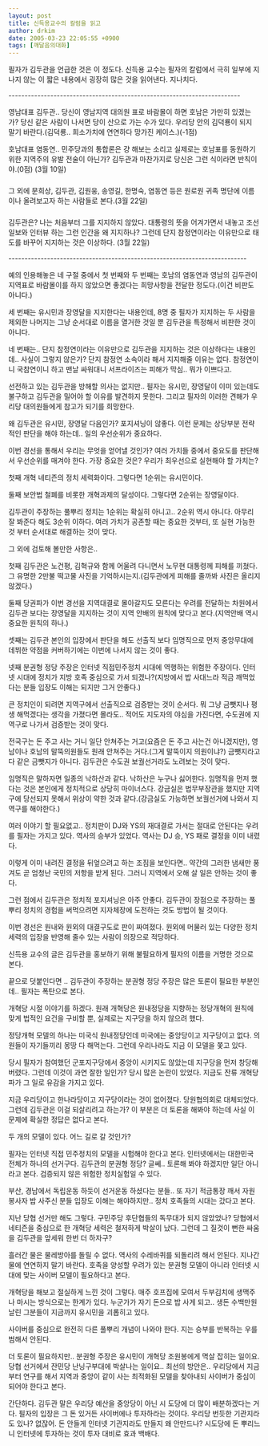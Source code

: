 ```yaml
---
layout: post
title: 신득용교수의 칼럼을 읽고
author: drkim
date: 2005-03-23 22:05:55 +0900
tags: [깨달음의대화]
---
```

필자가 김두관을 언급한 것은 이 정도다. 신득용 교수는 필자의 칼럼에서 극히 일부에 지나지 않는 이 짧은 내용에서 굉장히 많은 것을 읽어낸다. 지나치다.
  

  
\---\---\---\---\---\---\---\---\---\---\---\---\---\---\---\---\---\---\---\---\---\---\---\---
  
영남대표 김두관.. 당신이 영남지역 대의원 표로 바람몰이 하면 호남은 가만히 있겠는가? 당신 같은 사람이 나서면 당이 산으로 가는 수가 있다. 우리당 안의 김덕룡이 되지 말기 바란다.(김덕룡.. 희소가치에 연연하다 망가진 케이스.)(-1점)
  

  
호남대표 염동연.. 민주당과의 통합론은 걍 해보는 소리고 실제로는 호남표를 동원하기 위한 지역주의 유발 전술이 아닌가? 김두관과 마찬가지로 당신은 그런 식이라면 반칙이야.(0점) (3월 10일)
  

  
###
  
그 외에 문희상, 김두관, 김원웅, 송영길, 한명숙, 염동연 등은 원로원 귀족 명단에 이름이나 올려보고자 하는 사람들로 본다.(3월 22일)
  

  
###
  
김두관은? 나는 처음부터 그를 지지하지 않았다. 대통령의 뜻을 어겨가면서 내놓고 조선일보와 인터뷰 하는 그런 인간을 왜 지지하나? 그런데 단지 참정연이라는 이유만으로 태도를 바꾸어 지지하는 것은 이상하다. (3월 22일)
  

  
\---\---\---\---\---\---\---\---\---\---\---\---\---\---\---\---\---\---\---\---\---\---\---\-----
  

  
예의 인용해놓은 네 구절 중에서 첫 번째와 두 번째는 호남의 염동연과 영남의 김두관이 지역표로 바람몰이를 하지 않았으면 좋겠다는 희망사항을 전달한 정도다.(이건 비판도 아니다.)
  

  
세 번째는 유시민과 장영달을 지지한다는 내용인데, 8명 중 필자가 지지하는 두 사람을 제외한 나머지는 그냥 순서대로 이름을 열거한 것일 뿐 김두관을 특정해서 비판한 것이 아니다.
  

  
네 번째는.. 단지 참정연이라는 이유만으로 김두관을 지지하는 것은 이상하다는 내용인데.. 사실이 그렇지 않은가? 단지 참정연 소속이라 해서 지지해줄 이유는 없다. 참정연이니 국참연이니 하고 맨날 싸워대니 서프라이즈는 피해가 막심.. 뭐가 이쁘다고.
  

  
선전하고 있는 김두관을 방해할 의사는 없지만.. 필자는 유시민, 장영달이 이미 있는데도 불구하고 김두관을 밀어야 할 이유를 발견하지 못한다. 그리고 필자의 이러한 견해가 우리당 대의원들에게 참고가 되기를 희망한다.
  

  
왜 김두관은 유시민, 장영달 다음인가? 포지셔닝이 않좋다. 이런 문제는 상당부분 전략적인 판단을 해야 하는데.. 일의 우선순위가 중요하다.
  

  
이번 경선을 통해서 우리는 무엇을 얻어낼 것인가? 여러 가치들 중에서 중요도를 판단해서 우선순위를 매겨야 한다. 가장 중요한 것은? 우리가 최우선으로 실현해야 할 가치는?
  

  
첫째 개혁 네티즌의 정치 세력화이다. 그렇다면 1순위는 유시민이다.
  

  
둘째 보안법 철폐를 비롯한 개혁과제의 달성이다. 그렇다면 2순위는 장영달이다.
  

  
김두관이 주장하는 풀뿌리 정치는 1순위는 확실히 아니고.. 2순위 역시 아니다. 아무리 잘 봐준다 해도 3순위 이하다. 여러 가치가 공존할 때는 중요한 것부터, 또 실현 가능한 것 부터 순서대로 해결하는 것이 맞다.
  

  
그 외에 검토해 볼만한 사항은..
  

  
첫째 김두관은 노건평, 김혁규와 함께 어울려 다니면서 노무현 대통령께 피해를 끼쳤다. 그 유명한 2만불 떡고물 사진을 기억하시는지.(김두관에게 피해를 줄까봐 사진은 올리지 않겠다.)
  

  
둘째 당권파가 이번 경선을 지역대결로 몰아갈지도 모른다는 우려를 전달하는 차원에서 김두관 보다는 장영달을 지지하는 것이 지역 안배의 원칙에 맞다고 본다.(지역안배 역시 중요한 원칙의 하나.)
  

  
셋째는 김두관 본인의 입장에서 판단을 해도 선출직 보다 임명직으로 먼저 중앙무대에 데뷔한 약점을 커버하기에는 이번에 나서지 않는 것이 좋다.
  

  
넷째 분권형 정당 주장은 인터넷 직접민주정치 시대에 역행하는 위험한 주장이다. 인터넷 시대에 정치가 지방 호족 중심으로 가서 되겠나?(지방에서 밥 사대느라 적금 깨먹었다는 분들 입장도 이해는 되지만 그거 안좋다.)
  

  
큰 정치인이 되려면 지역구에서 선출직으로 검증받는 것이 순서다. 뭐 그냥 금뺏지나 평생 해먹겠다는 생각을 가졌다면 몰라도.. 적어도 지도자의 야심을 가진다면, 수도권에 지역구로 나가서 검증받는 것이 맞다.
  

  
전국구는 돈 주고 사는 거니 일단 안쳐주는 거고(요즘은 돈 주고 사는건 아니겠지만), 영남이나 호남의 말뚝의원들도 원래 안쳐주는 거다.(그게 말뚝이지 의원이냐?) 금뺏지라고 다 같은 금뺏지가 아니다. 김두관은 수도권 보궐선거라도 노려보는 것이 맞다.
  

  
임명직은 말하자면 일종의 낙하산과 같다. 낙하산은 누구나 싫어한다. 임명직을 먼저 했다는 것은 본인에게 정치적으로 상당히 마이너스다. 강금실은 법무부장관을 했지만 지역구에 당선되지 못해서 위상이 약한 것과 같다.(강금실도 가능하면 보궐선거에 나와서 지역구를 해야한다.)
  

  
여러 이야기 할 필요없고.. 정치판이 DJ와 YS의 재대결로 가서는 절대로 안된다는 우려를 필자는 가지고 있다. 역사의 승부가 있었다. 역사는 DJ 승, YS 패로 결정을 이미 내렸다.
  

  
이렇게 이미 내려진 결정을 뒤엎으려고 하는 조짐을 보인다면.. 약간의 그러한 냄새만 풍겨도 곧 엄청난 국민의 저항을 받게 된다. 그러니 지역에서 오해 살 일은 안하는 것이 좋다.
  

  
그런 점에서 김두관은 정치적 포지셔닝은 아주 안좋다. 김두관이 장점으로 주장하는 풀뿌리 정치의 경험을 써먹으려면 지자체장에 도전하는 것도 방법이 될 것이다.
  

  
이번 경선은 원내와 원외의 대결구도로 판이 짜여졌다. 원외에 머물러 있는 다양한 정치세력의 입장을 반영해 줄수 있는 사람이 의장으로 적당하다.
  

  
신득용 교수의 글은 김두관을 홍보하기 위해 불필요하게 필자의 이름을 거명한 것으로 본다.
  

  
끝으로 덧붙인다면 .. 김두관이 주장하는 분권형 정당 주장은 많은 토론이 필요한 부분인데.. 필자는 폭탄으로 본다.
  

  
개혁당 시절 이야기를 하겠다. 원래 개혁당은 원내정당을 지향하는 정당개혁의 원칙에 맞게 법적인 요건을 구비할 뿐, 실제로는 지구당을 하지 않으려 했다.
  

  
정당개혁 모델의 하나는 미국식 원내정당인데 미국에는 중앙당이고 지구당이고 없다. 의원들이 자기들끼리 몽땅 다 해먹는다. 그런데 우리나라도 지금 이 모델을 쫓고 있다.
  

  
당시 필자가 참여했던 군포지구당에서 중앙이 시키지도 않았는데 지구당을 먼저 창당해 버렸다. 그런데 이것이 과연 잘한 일인가? 당시 많은 논란이 있었다. 지금도 잔류 개혁당파가 그 일로 유감을 가지고 있다.
  

  
지금 우리당이고 한나라당이고 지구당이라는 것이 없어졌다. 당원협의회로 대체되었다. 그런데 김두관은 이걸 되살리려고 하는가? 이 부분은 더 토론을 해봐야 하는데 사실 이 문제에 확실한 정답은 없다고 본다.
  

  
두 개의 모델이 있다. 어느 길로 갈 것인가?
  

  
필자는 인터넷 직접 민주정치의 모델을 시험해야 한다고 본다. 인터넷에서는 대한민국 전체가 하나의 선거구다. 김두관의 분권형 정당? 글쎄.. 토론해 봐야 하겠지만 일단 아니라고 본다. 검증되지 않은 위험한 정치실험일 수 있다.
  

  
부산, 경남에서 독립운동 하듯이 선거운동 하셨다는 분들.. 또 자기 적금통장 깨서 자원봉사자 밥 사주신 분들 입장도 이해는 해야하지만.. 정치 호족들의 시대는 갔다고 본다.
  

  
지난 당협 선거만 해도 그렇다. 구민주당 후단협들의 독무대가 되지 않았었나? 당협에서 네티즌을 중심으로 한 개혁당 세력은 철저하게 박살이 났다. 그런데 그 질것이 뻔한 싸움을 김두관을 앞세워 한번 더 하자구?
  

  
흘러간 물은 물레방아를 돌릴 수 없다. 역사의 수레바퀴를 되돌리려 해서 안된다. 지나간 물에 연연하지 말기 바란다. 호족을 양성할 우려가 있는 분권형 모델이 아니라 인터넷 시대에 맞는 사이버 모델이 필요하다고 본다.
  

  
개혁당을 해보고 절실하게 느낀 것이 그렇다. 매주 호프집에 모여서 두부김치에 생맥주나 마시는 방식으로는 한계가 있다. 누군가가 자기 돈으로 밥 사게 되고.. 생돈 수백만원 날린 그분들이 지금까지 유시민을 괴롭히고 있다.
  

  
사이버를 중심으로 완전히 다른 풀뿌리 개념이 나와야 한다. 지는 승부를 반복하는 우를 범해서 안된다.
  

  
더 토론이 필요하지만.. 분권형 주장은 유시민이 개혁당 조원봉에게 멱살 잡히는 일이요. 당협 선거에서 잔민당 난닝구부대에 박살나는 일이요.. 최선의 방안은.. 우리당에서 지금부터 연구를 해서 지역과 중앙이 같이 사는 최적화된 모델을 찾아내되 사이버가 중심이 되어야 한다고 본다.
  

  
간단하다. 김두관 말은 우리당 예산을 중앙당이 아닌 시 도당에 더 많이 배분하겠다는 거다. 필자의 입장은 그 돈 있거든 사이버에나 투자하라는 것이다. 우리당 번듯한 기관지라도 있나? 없잖어. 돈 안들게 인터넷 기관지라도 만들지 왜 안만드나? 시도당에 돈 뿌리느니 인터넷에 투자하는 것이 투자 대비로 효과 백배다.